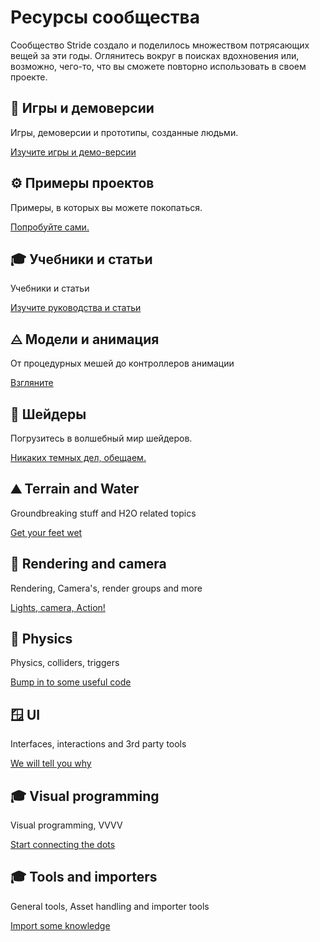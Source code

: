 # Ресурсы сообщества

Сообщество Stride создало и поделилось множеством потрясающих вещей за эти годы. Оглянитесь вокруг в поисках вдохновения или, возможно, чего-то, что вы сможете повторно использовать в своем проекте.

<div class="row g-4 mb-4">
<div class="col-md-6">
    <div class="card h-100">
        <div class="card-body">
            <h2 class="card-title h5">👾 Игры и демоверсии</h2>
            <p class="card-text">Игры, демоверсии и прототипы, созданные людьми.</p>
        </div>
        <p class="px-3 mb-4"><a class="stretched-link" href="games-and-demos.md">Изучите игры и демо-версии</a></p>
    </div>
</div>
<div class="col-md-6">
    <div class="card h-100">
        <div class="card-body">
            <h2 class="card-title h5">⚙️ Примеры проектов</h2>
            <p class="card-text">Примеры, в которых вы можете покопаться.</p>
        </div>
        <p class="px-3 mb-4"><a class="stretched-link" href="example-projects.md">Попробуйте сами.</a></p>
    </div>
</div>
<div class="col-md-6">
    <div class="card h-100">
        <div class="card-body">
            <h2 class="card-title h5">🎓 Учебники и статьи</h2>
            <p class="card-text">Учебники и статьи</p>
        </div>
        <p class="px-3 mb-4"><a class="stretched-link" href="tutorials-and-articles.md">Изучите руководства и статьи</a></p>
    </div>
</div>
<div class="col-md-6">
    <div class="card h-100">
        <div class="card-body">
            <h2 class="card-title h5">⨺ Модели и анимация</h2>
            <p class="card-text">От процедурных мешей до контроллеров анимации</p>
        </div>
        <p class="px-3 mb-4"><a class="stretched-link" href="models-and-animations.md">Взгляните</a></p>
    </div>
</div>
<div class="col-md-6">
    <div class="card h-100">
        <div class="card-body">
            <h2 class="card-title h5">🌈 Шейдеры</h2>
            <p class="card-text">Погрузитесь в волшебный мир шейдеров.</p>
        </div>
        <p class="px-3 mb-4"><a class="stretched-link" href="shaders.md">Никаких темных дел, обещаем.</a></p>
    </div>
</div>

<div class="col-md-6">
    <div class="card h-100">
        <div class="card-body">
            <h2 class="card-title h5">⛰️ Terrain and Water</h2>
            <p class="card-text">Groundbreaking stuff and H2O related topics</p>
        </div>
        <p class="px-3 mb-4"><a class="stretched-link" href="terrain-and-water.md">Get your feet wet</a></p>
    </div>
</div>
<div class="col-md-6">
    <div class="card h-100">
        <div class="card-body">
            <h2 class="card-title h5">🎥 Rendering and camera</h2>
            <p class="card-text">Rendering, Camera's, render groups and more</p>
        </div>
        <p class="px-3 mb-4"><a class="stretched-link" href="rendering-and-camera.md">Lights, camera, Action!</a></p>
    </div>
</div>
<div class="col-md-6">
    <div class="card h-100">
        <div class="card-body">
            <h2 class="card-title h5">🍎 Physics</h2>
            <p class="card-text">Physics, colliders, triggers</p>
        </div>
        <p class="px-3 mb-4"><a class="stretched-link" href="physics.md">Bump in to some useful code</a></p>
    </div>
</div>
<div class="col-md-6">
    <div class="card h-100">
        <div class="card-body">
            <h2 class="card-title h5">🪟 UI</h2>
            <p class="card-text">Interfaces, interactions and 3rd party tools</p>
        </div>
        <p class="px-3 mb-4"><a class="stretched-link" href="ui.md">We will tell you why</a></p>
    </div>
</div>

<div class="col-md-6">
    <div class="card h-100">
        <div class="card-body">
            <h2 class="card-title h5">🎓 Visual programming</h2>
            <p class="card-text">Visual programming, VVVV</p>
        </div>
        <p class="px-3 mb-4"><a class="stretched-link" href="visual-programming.md">Start connecting the dots</a></p>
    </div>
</div>

<div class="col-md-6">
    <div class="card h-100">
        <div class="card-body">
            <h2 class="card-title h5">🎓 Tools and importers</h2>
            <p class="card-text">General tools, Asset handling and importer tools</p>
        </div>
        <p class="px-3 mb-4"><a class="stretched-link" href="tools-and-importers.md">Import some knowledge</a></p>
    </div>
</div>

</div>
